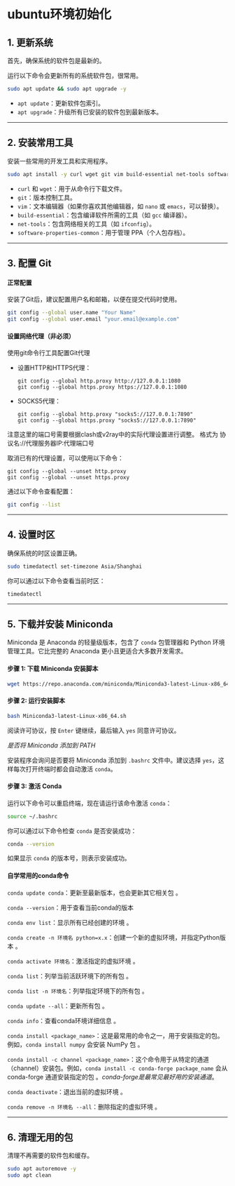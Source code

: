 # ubuntu环境初始化

## 1. 更新系统

首先，确保系统的软件包是最新的。

运行以下命令会更新所有的系统软件包，很常用。

```bash
sudo apt update && sudo apt upgrade -y
```

- `apt update`：更新软件包索引。
- `apt upgrade`：升级所有已安装的软件包到最新版本。

---

## 2. 安装常用工具

安装一些常用的开发工具和实用程序。

```bash
sudo apt install -y curl wget git vim build-essential net-tools software-properties-common
```

- `curl` 和 `wget`：用于从命令行下载文件。
- `git`：版本控制工具。
- `vim`：文本编辑器（如果你喜欢其他编辑器，如 `nano` 或 `emacs`，可以替换）。
- `build-essential`：包含编译软件所需的工具（如 `gcc` 编译器）。
- `net-tools`：包含网络相关的工具（如 `ifconfig`）。
- `software-properties-common`：用于管理 PPA（个人包存档）。

---

## 3. 配置 Git

#### 正常配置

安装了Git后，建议配置用户名和邮箱，以便在提交代码时使用。

```bash
git config --global user.name "Your Name"
git config --global user.email "your.email@example.com"
```

#### 设置网络代理（非必须）

使用git命令行工具配置Git代理

- 设置HTTP和HTTPS代理：
  
  ```
  git config --global http.proxy http://127.0.0.1:1080
  git config --global https.proxy https://127.0.0.1:1080
  ```

- SOCKS5代理：
  
  ```
  git config --global http.proxy "socks5://127.0.0.1:7890"
  git config --global https.proxy "socks5://127.0.0.1:7890"
  ```

注意这里的端口号需要根据clash或v2ray中的实际代理设置进行调整。
格式为 协议名://代理服务器IP:代理端口号

取消已有的代理设置，可以使用以下命令：

```
git config --global --unset http.proxy
git config --global --unset https.proxy
```

通过以下命令查看配置：

```bash
git config --list
```

---

## 4. 设置时区

确保系统的时区设置正确。

```bash
sudo timedatectl set-timezone Asia/Shanghai
```

你可以通过以下命令查看当前时区：

```bash
timedatectl
```

---

## 5. 下载并安装 Miniconda

Miniconda 是 Anaconda 的轻量级版本，包含了 `conda` 包管理器和 Python 环境管理工具。它比完整的 Anaconda 更小且更适合大多数开发需求。

#### 步骤 1: 下载 Miniconda 安装脚本

```bash
wget https://repo.anaconda.com/miniconda/Miniconda3-latest-Linux-x86_64.sh
```

#### 步骤 2: 运行安装脚本

```bash
bash Miniconda3-latest-Linux-x86_64.sh
```

阅读许可协议，按 `Enter` 键继续，最后输入 `yes` 同意许可协议。

*是否将 $Miniconda$ 添加到 PATH*

安装程序会询问是否要将 Miniconda 添加到 `.bashrc` 文件中。建议选择 `yes`，这样每次打开终端时都会自动激活 `conda`。

#### 步骤 3: 激活 Conda

运行以下命令可以重启终端，现在请运行该命令激活 `conda`：

```bash
source ~/.bashrc
```

你可以通过以下命令检查 `conda` 是否安装成功：

```bash
conda --version
```

如果显示 `conda` 的版本号，则表示安装成功。

#### 自学常用的conda命令

`conda update conda`：更新至最新版本，也会更新其它相关包 。

`conda --version`：用于查看当前conda的版本

`conda env list`：显示所有已经创建的环境 。

`conda create -n 环境名 python=x.x`：创建一个新的虚拟环境，并指定Python版本 。

`conda activate 环境名`：激活指定的虚拟环境 。

`conda list`：列举当前活跃环境下的所有包 。

`conda list -n 环境名`：列举指定环境下的所有包 。

`conda update --all`：更新所有包 。

`conda info`：查看conda环境详细信息 。

`conda install <package_name>`：这是最常用的命令之一，用于安装指定的包。例如，`conda install numpy` 会安装 NumPy 包 。

`conda install -c channel <package_name>`：这个命令用于从特定的通道（channel）安装包。例如，`conda install -c conda-forge package_name` 会从 conda-forge 通道安装指定的包 。*conda-forge是最常见最好用的安装通道*。

`conda deactivate`：退出当前的虚拟环境 。

`conda remove -n 环境名 --all`：删除指定的虚拟环境 。

---

## 6. 清理无用的包

清理不再需要的软件包和缓存。

```bash
sudo apt autoremove -y
sudo apt clean
```
